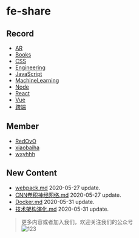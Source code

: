 
# fe-share

<!-- RECORD-START -->
## Record
* [AR](https://github.com/fff455/fe-share/tree/master/AR)
* [Books](https://github.com/fff455/fe-share/tree/master/Books)
* [CSS](https://github.com/fff455/fe-share/tree/master/CSS)
* [Engineering](https://github.com/fff455/fe-share/tree/master/Engineering)
* [JavaScript](https://github.com/fff455/fe-share/tree/master/JavaScript)
* [MachineLearning](https://github.com/fff455/fe-share/tree/master/MachineLearning)
* [Node](https://github.com/fff455/fe-share/tree/master/Node)
* [React](https://github.com/fff455/fe-share/tree/master/React)
* [Vue](https://github.com/fff455/fe-share/tree/master/Vue)
* [跨端](https://github.com/fff455/fe-share/tree/master/跨端)
<!-- RECORD-END -->

<!-- MEMBER-START -->
## Member
* [RedOvO](https://github.com/RedOvO)
* [xiaobaiha](https://github.com/xiaobaiha)
* [wxyhhh](https://github.com/wxyhhh)
<!-- MEMBER-END -->

<!-- NEW CONTENT-START -->
## New Content
* [webpack.md](https://github.com/fff455/fe-share/tree/master/Engineering/webpack.md) 2020-05-27 update.
* [CNN卷积神经网络.md](https://github.com/fff455/fe-share/tree/master/MachineLearning/CNN卷积神经网络.md) 2020-05-27 update.
* [Docker.md](https://github.com/fff455/fe-share/tree/master/Engineering/Docker.md) 2020-05-31 update.
* [技术架构演化.md](https://github.com/fff455/fe-share/tree/master/Engineering/技术架构演化.md) 2020-05-31 update.
<!-- NEW CONTENT-END -->

> 更多内容或者加入我们，欢迎关注我们的公众号  
> ![123](./Books/image/gzh.png)

